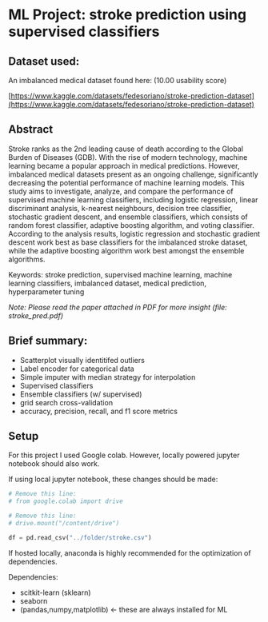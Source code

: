 # ML Project: stroke prediction using supervised classifiers

## Dataset used:

An imbalanced medical dataset found here: (10.00 usability score)

[https://www.kaggle.com/datasets/fedesoriano/stroke-prediction-dataset](https://www.kaggle.com/datasets/fedesoriano/stroke-prediction-dataset)

## Abstract

Stroke ranks as the 2nd leading cause of death according to the Global Burden of Diseases (GDB). With the rise of modern technology, machine learning became a popular approach in medical predictions. However, imbalanced medical datasets present as an ongoing challenge, significantly decreasing the potential performance of machine learning models. This study aims to investigate, analyze, and compare the performance of supervised machine learning classifiers, including logistic regression, linear discriminant analysis, k-nearest neighbours, decision tree classifier, stochastic gradient descent, and ensemble classifiers, which consists of random forest classifier, adaptive boosting algorithm, and voting classifier. According to the analysis results, logistic regression and stochastic gradient descent work best as base classifiers for the imbalanced stroke dataset, while the adaptive boosting algorithm work best amongst the ensemble algorithms.

Keywords: stroke prediction, supervised machine learning, machine learning classifiers, imbalanced dataset, medical prediction, hyperparameter tuning

*Note: Please read the paper attached in PDF for more insight (file: stroke_pred.pdf)*

## Brief summary:
- Scatterplot visually identitifed outliers
- Label encoder for categorical data
- Simple imputer with median strategy for interpolation
- Supervised classifiers
- Ensemble classifiers (w/ supervised)
- grid search cross-validation
- accuracy, precision, recall, and f1 score metrics

## Setup

For this project I used Google colab. However, locally powered jupyter notebook should also work.

If using local jupyter notebook, these changes should be made:
```python
# Remove this line:
# from google.colab import drive

# Remove this line:
# drive.mount("/content/drive")

df = pd.read_csv("../folder/stroke.csv")
```

If hosted locally, anaconda is highly recommended for the optimization of dependencies.

Dependencies:
- scitkit-learn (sklearn)
- seaborn
- (pandas,numpy,matplotlib) <- these are always installed for ML
